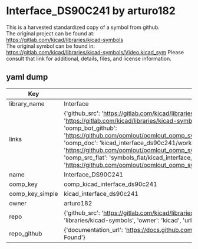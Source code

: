 # Interface_DS90C241 by arturo182  
This is a harvested standardized copy of a symbol from github.  
The original project can be found at:  
https://gitlab.com/kicad/libraries/kicad-symbols  
The original symbol can be found in:
https://gitlab.com/kicad/libraries/kicad-symbols/Video.kicad_sym
Please consult that link for additional, details, files, and license information.  
## yaml dump  
| Key | Value |  
| --- | --- |  
| library_name | Interface |  
| links | {'github_src': 'https://gitlab.com/kicad/libraries/kicad-symbols/Video.kicad_sym', 'github_src_repo': 'https://gitlab.com/kicad/libraries/kicad-symbols', 'oomp_bot': 'kicad_interface_ds90c241/working', 'oomp_bot_github': 'https://github.com/oomlout/oomlout_oomp_symbol_bot/tree/main/kicad_interface_ds90c241/working', 'oomp_doc': 'kicad_interface_ds90c241/working', 'oomp_doc_github': 'https://github.com/oomlout/oomlout_oomp_symbol_doc/tree/main/kicad_interface_ds90c241/working', 'oomp_src_flat': 'symbols_flat/kicad_interface_ds90c241/working', 'oomp_src_flat_github': 'https://github.com/oomlout/oomlout_oomp_symbol_src/tree/main/kicad_interface_ds90c241/working'} |  
| name | Interface_DS90C241 |  
| oomp_key | oomp_kicad_interface_ds90c241 |  
| oomp_key_simple | kicad_interface_ds90c241 |  
| owner | arturo182 |  
| repo | {'github_src': 'https://gitlab.com/kicad/libraries/kicad-symbols/Video.kicad_sym', 'name': 'libraries/kicad-symbols', 'owner': 'kicad', 'url': 'https://gitlab.com/kicad/libraries/kicad-symbols'} |  
| repo_github | {'documentation_url': 'https://docs.github.com/rest/repos/repos#get-a-repository', 'message': 'Not Found'} |  

